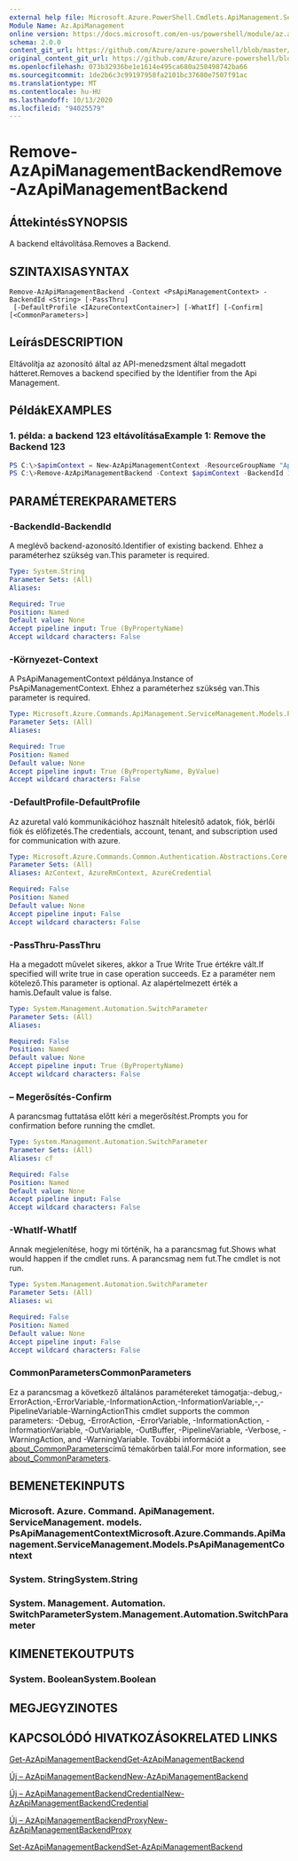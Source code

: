 ```yaml
---
external help file: Microsoft.Azure.PowerShell.Cmdlets.ApiManagement.ServiceManagement.dll-Help.xml
Module Name: Az.ApiManagement
online version: https://docs.microsoft.com/en-us/powershell/module/az.apimanagement/remove-azapimanagementbackend
schema: 2.0.0
content_git_url: https://github.com/Azure/azure-powershell/blob/master/src/ApiManagement/ApiManagement/help/Remove-AzApiManagementBackend.md
original_content_git_url: https://github.com/Azure/azure-powershell/blob/master/src/ApiManagement/ApiManagement/help/Remove-AzApiManagementBackend.md
ms.openlocfilehash: 073b32936be1e1614e495ca680a250498742ba66
ms.sourcegitcommit: 1de2b6c3c99197958fa2101bc37680e7507f91ac
ms.translationtype: MT
ms.contentlocale: hu-HU
ms.lasthandoff: 10/13/2020
ms.locfileid: "94025579"
---
```

# <span data-ttu-id="3e959-101">Remove-AzApiManagementBackend</span><span class="sxs-lookup"><span data-stu-id="3e959-101">Remove-AzApiManagementBackend</span></span>

## <span data-ttu-id="3e959-102">Áttekintés</span><span class="sxs-lookup"><span data-stu-id="3e959-102">SYNOPSIS</span></span>
<span data-ttu-id="3e959-103">A backend eltávolítása.</span><span class="sxs-lookup"><span data-stu-id="3e959-103">Removes a Backend.</span></span>

## <span data-ttu-id="3e959-104">SZINTAXISA</span><span class="sxs-lookup"><span data-stu-id="3e959-104">SYNTAX</span></span>

```
Remove-AzApiManagementBackend -Context <PsApiManagementContext> -BackendId <String> [-PassThru]
 [-DefaultProfile <IAzureContextContainer>] [-WhatIf] [-Confirm] [<CommonParameters>]
```

## <span data-ttu-id="3e959-105">Leírás</span><span class="sxs-lookup"><span data-stu-id="3e959-105">DESCRIPTION</span></span>
<span data-ttu-id="3e959-106">Eltávolítja az azonosító által az API-menedzsment által megadott hátteret.</span><span class="sxs-lookup"><span data-stu-id="3e959-106">Removes a backend specified by the Identifier from the Api Management.</span></span>

## <span data-ttu-id="3e959-107">Példák</span><span class="sxs-lookup"><span data-stu-id="3e959-107">EXAMPLES</span></span>

### <span data-ttu-id="3e959-108">1. példa: a backend 123 eltávolítása</span><span class="sxs-lookup"><span data-stu-id="3e959-108">Example 1: Remove the Backend 123</span></span>
```powershell
PS C:\>$apimContext = New-AzApiManagementContext -ResourceGroupName "Api-Default-WestUS" -ServiceName "contoso"
PS C:\>Remove-AzApiManagementBackend -Context $apimContext -BackendId 123 -PassThru
```

## <span data-ttu-id="3e959-109">PARAMÉTEREK</span><span class="sxs-lookup"><span data-stu-id="3e959-109">PARAMETERS</span></span>

### <span data-ttu-id="3e959-110">-BackendId</span><span class="sxs-lookup"><span data-stu-id="3e959-110">-BackendId</span></span>
<span data-ttu-id="3e959-111">A meglévő backend-azonosító.</span><span class="sxs-lookup"><span data-stu-id="3e959-111">Identifier of existing backend.</span></span>
<span data-ttu-id="3e959-112">Ehhez a paraméterhez szükség van.</span><span class="sxs-lookup"><span data-stu-id="3e959-112">This parameter is required.</span></span>

```yaml
Type: System.String
Parameter Sets: (All)
Aliases:

Required: True
Position: Named
Default value: None
Accept pipeline input: True (ByPropertyName)
Accept wildcard characters: False
```

### <span data-ttu-id="3e959-113">-Környezet</span><span class="sxs-lookup"><span data-stu-id="3e959-113">-Context</span></span>
<span data-ttu-id="3e959-114">A PsApiManagementContext példánya.</span><span class="sxs-lookup"><span data-stu-id="3e959-114">Instance of PsApiManagementContext.</span></span>
<span data-ttu-id="3e959-115">Ehhez a paraméterhez szükség van.</span><span class="sxs-lookup"><span data-stu-id="3e959-115">This parameter is required.</span></span>

```yaml
Type: Microsoft.Azure.Commands.ApiManagement.ServiceManagement.Models.PsApiManagementContext
Parameter Sets: (All)
Aliases:

Required: True
Position: Named
Default value: None
Accept pipeline input: True (ByPropertyName, ByValue)
Accept wildcard characters: False
```

### <span data-ttu-id="3e959-116">-DefaultProfile</span><span class="sxs-lookup"><span data-stu-id="3e959-116">-DefaultProfile</span></span>
<span data-ttu-id="3e959-117">Az azuretal való kommunikációhoz használt hitelesítő adatok, fiók, bérlői fiók és előfizetés.</span><span class="sxs-lookup"><span data-stu-id="3e959-117">The credentials, account, tenant, and subscription used for communication with azure.</span></span>

```yaml
Type: Microsoft.Azure.Commands.Common.Authentication.Abstractions.Core.IAzureContextContainer
Parameter Sets: (All)
Aliases: AzContext, AzureRmContext, AzureCredential

Required: False
Position: Named
Default value: None
Accept pipeline input: False
Accept wildcard characters: False
```

### <span data-ttu-id="3e959-118">-PassThru</span><span class="sxs-lookup"><span data-stu-id="3e959-118">-PassThru</span></span>
<span data-ttu-id="3e959-119">Ha a megadott művelet sikeres, akkor a True Write True értékre vált.</span><span class="sxs-lookup"><span data-stu-id="3e959-119">If specified will write true in case operation succeeds.</span></span>
<span data-ttu-id="3e959-120">Ez a paraméter nem kötelező.</span><span class="sxs-lookup"><span data-stu-id="3e959-120">This parameter is optional.</span></span>
<span data-ttu-id="3e959-121">Az alapértelmezett érték a hamis.</span><span class="sxs-lookup"><span data-stu-id="3e959-121">Default value is false.</span></span>

```yaml
Type: System.Management.Automation.SwitchParameter
Parameter Sets: (All)
Aliases:

Required: False
Position: Named
Default value: None
Accept pipeline input: True (ByPropertyName)
Accept wildcard characters: False
```

### <span data-ttu-id="3e959-122">– Megerősítés</span><span class="sxs-lookup"><span data-stu-id="3e959-122">-Confirm</span></span>
<span data-ttu-id="3e959-123">A parancsmag futtatása előtt kéri a megerősítést.</span><span class="sxs-lookup"><span data-stu-id="3e959-123">Prompts you for confirmation before running the cmdlet.</span></span>

```yaml
Type: System.Management.Automation.SwitchParameter
Parameter Sets: (All)
Aliases: cf

Required: False
Position: Named
Default value: None
Accept pipeline input: False
Accept wildcard characters: False
```

### <span data-ttu-id="3e959-124">-WhatIf</span><span class="sxs-lookup"><span data-stu-id="3e959-124">-WhatIf</span></span>
<span data-ttu-id="3e959-125">Annak megjelenítése, hogy mi történik, ha a parancsmag fut.</span><span class="sxs-lookup"><span data-stu-id="3e959-125">Shows what would happen if the cmdlet runs.</span></span> <span data-ttu-id="3e959-126">A parancsmag nem fut.</span><span class="sxs-lookup"><span data-stu-id="3e959-126">The cmdlet is not run.</span></span>

```yaml
Type: System.Management.Automation.SwitchParameter
Parameter Sets: (All)
Aliases: wi

Required: False
Position: Named
Default value: None
Accept pipeline input: False
Accept wildcard characters: False
```

### <span data-ttu-id="3e959-127">CommonParameters</span><span class="sxs-lookup"><span data-stu-id="3e959-127">CommonParameters</span></span>
<span data-ttu-id="3e959-128">Ez a parancsmag a következő általános paramétereket támogatja:-debug,-ErrorAction,-ErrorVariable,-InformationAction,-InformationVariable,-,-PipelineVariable-WarningAction</span><span class="sxs-lookup"><span data-stu-id="3e959-128">This cmdlet supports the common parameters: -Debug, -ErrorAction, -ErrorVariable, -InformationAction, -InformationVariable, -OutVariable, -OutBuffer, -PipelineVariable, -Verbose, -WarningAction, and -WarningVariable.</span></span> <span data-ttu-id="3e959-129">További információt a [about_CommonParameters](http://go.microsoft.com/fwlink/?LinkID=113216)című témakörben talál.</span><span class="sxs-lookup"><span data-stu-id="3e959-129">For more information, see [about_CommonParameters](http://go.microsoft.com/fwlink/?LinkID=113216).</span></span>

## <span data-ttu-id="3e959-130">BEMENETEK</span><span class="sxs-lookup"><span data-stu-id="3e959-130">INPUTS</span></span>

### <span data-ttu-id="3e959-131">Microsoft. Azure. Command. ApiManagement. ServiceManagement. models. PsApiManagementContext</span><span class="sxs-lookup"><span data-stu-id="3e959-131">Microsoft.Azure.Commands.ApiManagement.ServiceManagement.Models.PsApiManagementContext</span></span>

### <span data-ttu-id="3e959-132">System. String</span><span class="sxs-lookup"><span data-stu-id="3e959-132">System.String</span></span>

### <span data-ttu-id="3e959-133">System. Management. Automation. SwitchParameter</span><span class="sxs-lookup"><span data-stu-id="3e959-133">System.Management.Automation.SwitchParameter</span></span>

## <span data-ttu-id="3e959-134">KIMENETEK</span><span class="sxs-lookup"><span data-stu-id="3e959-134">OUTPUTS</span></span>

### <span data-ttu-id="3e959-135">System. Boolean</span><span class="sxs-lookup"><span data-stu-id="3e959-135">System.Boolean</span></span>

## <span data-ttu-id="3e959-136">MEGJEGYZI</span><span class="sxs-lookup"><span data-stu-id="3e959-136">NOTES</span></span>

## <span data-ttu-id="3e959-137">KAPCSOLÓDÓ HIVATKOZÁSOK</span><span class="sxs-lookup"><span data-stu-id="3e959-137">RELATED LINKS</span></span>

[<span data-ttu-id="3e959-138">Get-AzApiManagementBackend</span><span class="sxs-lookup"><span data-stu-id="3e959-138">Get-AzApiManagementBackend</span></span>](./Get-AzApiManagementBackend.md)

[<span data-ttu-id="3e959-139">Új – AzApiManagementBackend</span><span class="sxs-lookup"><span data-stu-id="3e959-139">New-AzApiManagementBackend</span></span>](./New-AzApiManagementBackend.md)

[<span data-ttu-id="3e959-140">Új – AzApiManagementBackendCredential</span><span class="sxs-lookup"><span data-stu-id="3e959-140">New-AzApiManagementBackendCredential</span></span>](./New-AzApiManagementBackendCredential.md)

[<span data-ttu-id="3e959-141">Új – AzApiManagementBackendProxy</span><span class="sxs-lookup"><span data-stu-id="3e959-141">New-AzApiManagementBackendProxy</span></span>](./New-AzApiManagementBackendProxy.md)

[<span data-ttu-id="3e959-142">Set-AzApiManagementBackend</span><span class="sxs-lookup"><span data-stu-id="3e959-142">Set-AzApiManagementBackend</span></span>](./Set-AzApiManagementBackend.md)
